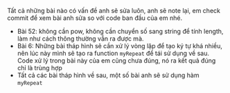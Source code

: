 Tất cả những bài nào có vấn đề anh sẽ sửa luôn, anh sẽ note lại, em check commit để xem bài anh sửa so với code ban đầu của em nhé.
- Bài 52: không cần pow, không cần chuyển số sang string để tính length, làm như cách thông thường vẫn ra được mà.
- Bài 6: Những bài tháp hình sẽ cần xử lý vòng lặp để tạo ký tự khá nhiều, nên lúc này mình sẽ tạo ra function `myRepeat` để tái sử dụng về sau. Code xử lý trong bài này của em cũng chưa đúng, nó ra kết quả đúng chỉ là trùng hợp
- Tất cả các bài tháp hình về sau, một số bài anh sẽ sử dụng hàm `myRepeat`
